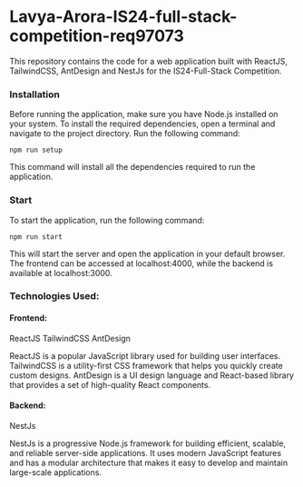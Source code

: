 # Lavya-Arora-IS24-full-stack-competition-req97073

This repository contains the code for a web application built with ReactJS, TailwindCSS, AntDesign and NestJs for the IS24-Full-Stack Competition.

### Installation
Before running the application, make sure you have Node.js installed on your system. To install the required dependencies, open a terminal and navigate to the project directory. Run the following command:

`npm run setup`

This command will install all the dependencies required to run the application.

### Start

To start the application, run the following command:

`npm run start`

This will start the server and open the application in your default browser. The frontend can be accessed at localhost:4000, while the backend is available at localhost:3000.

### Technologies Used:

#### Frontend:
ReactJS
TailwindCSS
AntDesign

ReactJS is a popular JavaScript library used for building user interfaces. TailwindCSS is a utility-first CSS framework that helps you quickly create custom designs. AntDesign is a UI design language and React-based library that provides a set of high-quality React components.

#### Backend:
NestJs

NestJs is a progressive Node.js framework for building efficient, scalable, and reliable server-side applications. It uses modern JavaScript features and has a modular architecture that makes it easy to develop and maintain large-scale applications.
